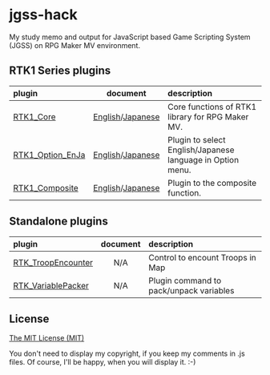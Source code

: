 # jgss-hack

My study memo and output for JavaScript based Game Scripting System (JGSS) on RPG Maker MV environment.

## RTK1 Series plugins

| plugin     | document    | description  |
|:-----------|:-----------:|:-------------|
| [RTK1_Core](RTK1_Core.js) | [English](RTK1_Core.md)/[Japanese](RTK1_Core.ja.md) | Core functions of RTK1 library for RPG Maker MV. |
| [RTK1_Option_EnJa](RTK1_Option_EnJa.js) | [English](RTK1_Option_EnJa.md)/[Japanese](RTK1_Option_EnJa.ja.md) | Plugin to select English/Japanese language in Option menu. |
| [RTK1_Composite](RTK1_Composite.js) | [English](RTK1_Composite.md)/[Japanese](RTK1_Composite.ja.md) | Plugin to the composite function. |

## Standalone plugins

| plugin     | document    | description  |
|:-----------|:-----------:|:-------------|
| [RTK_TroopEncounter](RTK_TroopEncounter.js) | N/A | Control to encount Troops in Map |
| [RTK_VariablePacker](RTK_VariablePacker.js) | N/A | Plugin command to pack/unpack variables |


## License

[The MIT License (MIT)](https://opensource.org/licenses/mit-license.php)

You don't need to display my copyright, if you keep my comments in .js files. Of course, I'll be happy, when you will display it. :-)
